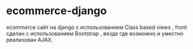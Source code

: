 # ecommerce-django
ecommerce сайт на django с использованием Class based views , front сделан с использованием Bootstrap , везде где возможно и уместно реализован AJAX.
